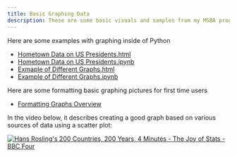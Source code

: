 ```yaml
---
title: Basic Graphing Data
description: These are some basic visuals and samples from my MSBA program at the College of William and Mary
---
```

Here are some examples with graphing inside of Python
- [Hometown Data on US Presidents.html](HometownDataonUSPresidents.html)
- [Hometown Data on US Presidents.ipynb](HometownDataonUSPresidents.ipynb)
- [Exmaple of Different Graphs.html](ExampleofDifferentGraphs.html)
- [Example of Different Graphs.ipynb](ExampleofDifferentGraphs.ipynb)

Here are some formatting basic graphing pictures for first time users
- [Formatting Graphs Overview](https://github.com/EnGinear87/Sample_Graphing_Data)

In the video below, it describes creating a good graph based on various sources of data using a scatter plot:

[![Hans Rosling's 200 Countries, 200 Years, 4 Minutes - The Joy of Stats - BBC Four](https://img.youtube.com/vi/jbkSRLYSojo/0.jpg)](https://youtu.be/jbkSRLYSojo?)


